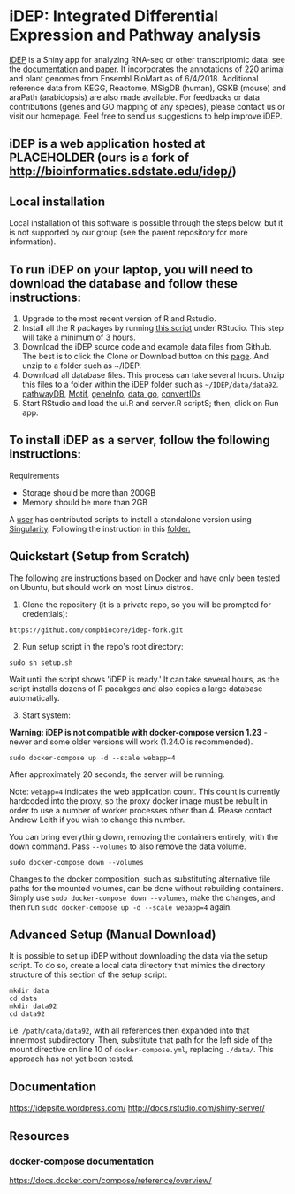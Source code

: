 # iDEP: Integrated Differential Expression and Pathway analysis


[iDEP](http://ge-lab.org/idep/) is a Shiny app for analyzing RNA-seq or other transcriptomic data: see the [documentation](https://idepsite.wordpress.com/) and [paper](https://bmcbioinformatics.biomedcentral.com/articles/10.1186/s12859-018-2486-6). It incorporates the annotations of 220 animal and plant genomes from Ensembl BioMart as of 6/4/2018. Additional reference data from KEGG, Reactome, MSigDB (human), GSKB (mouse) and araPath (arabidopsis) are also made available. For feedbacks or data contributions (genes and GO mapping of any species), please contact us or visit our homepage. Feel free to send us suggestions to help improve iDEP.

## iDEP is a web application hosted at PLACEHOLDER (ours is a fork of http://bioinformatics.sdstate.edu/idep/)

## Local installation
Local installation of this software is possible through the steps below, but it is not supported by our group (see the parent repository for more information). 

## To run iDEP on your laptop, you will need to download the database and follow these instructions:

1. Upgrade to the most recent version of R and Rstudio.
2. Install all the R packages by running [this script](https://github.com/iDEP-SDSU/idep/blob/master/classes/librarySetup.R) under RStudio. This step will take a minimum of 3 hours.
3. Download the iDEP source code and example data files from Github. The best is to click the Clone or Download button on this [page](https://github.com/compbiocore/idep-fork). And unzip to a folder such as ~/IDEP.
4. Download all database files. This process can take several hours. Unzip this files to a folder within the iDEP folder such as `~/IDEP/data/data92`. 
[pathwayDB](https://sdsu.box.com/shared/static/c24f792ojoikpzu0lkpng8uuf9ychwm7.gz), 
[Motif](https://sdsu.box.com/shared/static/9v1ao6mwhduvrcx793j3answph9gqnkt.gz), 
[geneInfo](https://sdsu.box.com/shared/static/mns0k1uvwtfnsohoc89b984ih36nmnz9.gz), 
[data_go](https://sdsu.box.com/shared/static/qwpdh36vcisgy1hcmadck8i8ezhvr2fh.gz), 
[convertIDs](https://sdsu.box.com/shared/static/sorewt7w6iypmhg2k2xhyi8myeit156o.gz)
5. Start RStudio and load the ui.R and server.R scriptS; then, click on Run app. 

## To install iDEP as a server, follow the following instructions:

Requirements
+ Storage should be more than 200GB
+ Memory should be more than 2GB

A [user](https://github.com/wresch) has contributed scripts to install a standalone version using [Singularity](https://www.sylabs.io/). Following the instruction in this [folder.](https://github.com/iDEP-SDSU/idep/tree/master/singularity_standalone)  

## Quickstart (Setup from Scratch)

The following are instructions based on [Docker](https://www.docker.com/) and have only been tested on Ubuntu, but should work on most Linux distros.

1. Clone the repository (it is a private repo, so you will be prompted for credentials):

```
https://github.com/compbiocore/idep-fork.git
```

2. Run setup script in the repo's root directory:

```
sudo sh setup.sh
```

Wait until the script shows 'iDEP is ready.' It can take several hours, as the script installs dozens of R pacakges and also copies a large database automatically.

3. Start system:

**Warning: iDEP is not compatible with docker-compose version 1.23** - newer and some older versions will work (1.24.0 is recommended).

```
sudo docker-compose up -d --scale webapp=4 
```

After approximately 20 seconds, the server will be running.
 
Note: `webapp=4` indicates the web application count. This count is currently hardcoded into the proxy, so the proxy docker image must be rebuilt in order to use a number of worker processes other than 4.  Please contact Andrew Leith if you wish to change this number.

You can bring everything down, removing the containers entirely, with the down command. Pass `--volumes` to also remove the data volume.

```
sudo docker-compose down --volumes
```

Changes to the docker composition, such as substituting alternative file paths for the mounted volumes, can be done without rebuilding containers.  Simply use `sudo docker-compose down --volumes`, make the changes, and then run `sudo docker-compose up -d --scale webapp=4` again.

## Advanced Setup (Manual Download)

It is possible to set up iDEP without downloading the data via the setup script.  To do so, create a local data directory that mimics the directory structure of this section of the setup script:
```
mkdir data
cd data
mkdir data92
cd data92
```

i.e. `/path/data/data92`, with all references then expanded into that innermost subdirectory.  Then, substitute that path for the left side of the mount directive on line 10 of `docker-compose.yml`, replacing `./data/`.  This approach has not yet been tested.


## Documentation
https://idepsite.wordpress.com/
http://docs.rstudio.com/shiny-server/


## Resources
### docker-compose documentation
https://docs.docker.com/compose/reference/overview/

